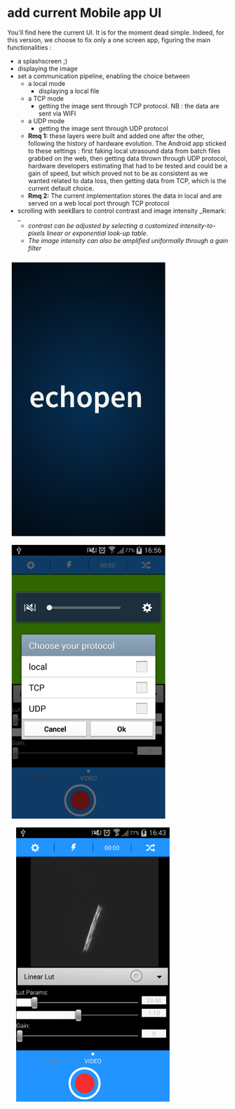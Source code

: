 # add current Mobile app UI

You'll find here the current UI. It is for the moment dead simple. Indeed, for this version, we choose to fix only a one screen app, figuring the main functionalities :





* a splashscreen ;\)
* displaying the image
* set a communication pipeline, enabling the choice between
  * a local mode 
    * displaying a local file 
  * a TCP mode 
    * getting the image sent through TCP protocol. NB : the data are sent via WIFI
  * a UDP mode
    * getting the image sent through UDP protocol
  * **Rmq 1:** these layers were built and added one after the other, following the history of hardware evolution. The Android app sticked to these settings : first faking local utrasound data from batch files grabbed on the web, then getting data thrown through UDP protocol, hardware developers estimating that had to be tested and could be a gain of speed, but which proved not to be as consistent as we wanted related to data loss, then getting data from TCP, which is the current default choice.
  * **Rmq 2:** The current implementation stores the data in local and are served on a web local port through TCP protocol 
* scrolling with seekBars to control contrast and image intensity
  _Remark: _
  * _contrast can be adjusted by selecting a customized intensity-to-pixels linear or exponential look-up table._
  * _The image intensity can also be amplified uniformally through a gain filter_


<img src="/assets/Screenshot_2017-04-15-16-56-57.png" alt="alt text" width="350px" style="float:left;margin:10px">

<img src="/assets/Screenshot_2017-04-15-16-56-10.png" alt="alt text" width="350px" style="float:left;margin:10px">

<img src="/assets/Screenshot_2017-04-15-16-43-41.png" alt="alt text" width="350px" style="margin:10px 20px 10px">




